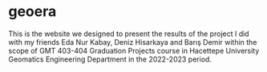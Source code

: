 # geoera
This is the website we designed to present the results of the project I did with my friends Eda Nur Kabay, Deniz Hisarkaya and Barış Demir within the scope of GMT 403-404 Graduation Projects course in Hacettepe University Geomatics Engineering Department in the 2022-2023 period.
